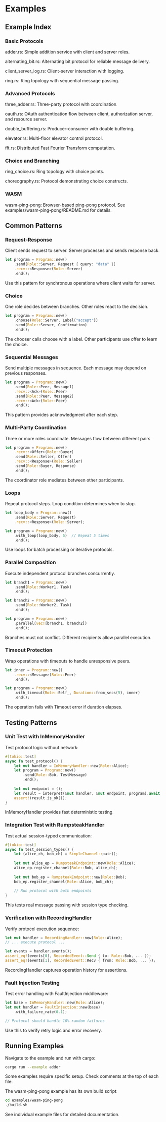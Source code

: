 # Examples

## Example Index

### Basic Protocols

adder.rs: Simple addition service with client and server roles.

alternating_bit.rs: Alternating bit protocol for reliable message delivery.

client_server_log.rs: Client-server interaction with logging.

ring.rs: Ring topology with sequential message passing.

### Advanced Protocols

three_adder.rs: Three-party protocol with coordination.

oauth.rs: OAuth authentication flow between client, authorization server, and resource server.

double_buffering.rs: Producer-consumer with double buffering.

elevator.rs: Multi-floor elevator control protocol.

fft.rs: Distributed Fast Fourier Transform computation.

### Choice and Branching

ring_choice.rs: Ring topology with choice points.

choreography.rs: Protocol demonstrating choice constructs.

### WASM

wasm-ping-pong: Browser-based ping-pong protocol. See examples/wasm-ping-pong/README.md for details.

## Common Patterns

### Request-Response

Client sends request to server. Server processes and sends response back.

```rust
let program = Program::new()
    .send(Role::Server, Request { query: "data" })
    .recv::<Response>(Role::Server)
    .end();
```

Use this pattern for synchronous operations where client waits for server.

### Choice

One role decides between branches. Other roles react to the decision.

```rust
let program = Program::new()
    .choose(Role::Server, Label("accept"))
    .send(Role::Server, Confirmation)
    .end();
```

The chooser calls choose with a label. Other participants use offer to learn the choice.

### Sequential Messages

Send multiple messages in sequence. Each message may depend on previous responses.

```rust
let program = Program::new()
    .send(Role::Peer, Message1)
    .recv::<Ack>(Role::Peer)
    .send(Role::Peer, Message2)
    .recv::<Ack>(Role::Peer)
    .end();
```

This pattern provides acknowledgment after each step.

### Multi-Party Coordination

Three or more roles coordinate. Messages flow between different pairs.

```rust
let program = Program::new()
    .recv::<Offer>(Role::Buyer)
    .send(Role::Seller, Offer)
    .recv::<Response>(Role::Seller)
    .send(Role::Buyer, Response)
    .end();
```

The coordinator role mediates between other participants.

### Loops

Repeat protocol steps. Loop condition determines when to stop.

```rust
let loop_body = Program::new()
    .send(Role::Server, Request)
    .recv::<Response>(Role::Server);

let program = Program::new()
    .with_loop(loop_body, 5)  // Repeat 5 times
    .end();
```

Use loops for batch processing or iterative protocols.

### Parallel Composition

Execute independent protocol branches concurrently.

```rust
let branch1 = Program::new()
    .send(Role::Worker1, Task)
    .end();

let branch2 = Program::new()
    .send(Role::Worker2, Task)
    .end();

let program = Program::new()
    .parallel(vec![branch1, branch2])
    .end();
```

Branches must not conflict. Different recipients allow parallel execution.

### Timeout Protection

Wrap operations with timeouts to handle unresponsive peers.

```rust
let inner = Program::new()
    .recv::<Message>(Role::Peer)
    .end();

let program = Program::new()
    .with_timeout(Role::Self_, Duration::from_secs(5), inner)
    .end();
```

The operation fails with Timeout error if duration elapses.

## Testing Patterns

### Unit Test with InMemoryHandler

Test protocol logic without network:

```rust
#[tokio::test]
async fn test_protocol() {
    let mut handler = InMemoryHandler::new(Role::Alice);
    let program = Program::new()
        .send(Role::Bob, TestMessage)
        .end();
    
    let mut endpoint = ();
    let result = interpret(&mut handler, &mut endpoint, program).await;
    assert!(result.is_ok());
}
```

InMemoryHandler provides fast deterministic testing.

### Integration Test with RumpsteakHandler

Test actual session-typed communication:

```rust
#[tokio::test]
async fn test_session_types() {
    let (alice_ch, bob_ch) = SimpleChannel::pair();
    
    let mut alice_ep = RumpsteakEndpoint::new(Role::Alice);
    alice_ep.register_channel(Role::Bob, alice_ch);
    
    let mut bob_ep = RumpsteakEndpoint::new(Role::Bob);
    bob_ep.register_channel(Role::Alice, bob_ch);
    
    // Run protocol with both endpoints
}
```

This tests real message passing with session type checking.

### Verification with RecordingHandler

Verify protocol execution sequence:

```rust
let mut handler = RecordingHandler::new(Role::Alice);
// ... execute protocol ...

let events = handler.events();
assert_eq!(events[0], RecordedEvent::Send { to: Role::Bob, ... });
assert_eq!(events[1], RecordedEvent::Recv { from: Role::Bob, ... });
```

RecordingHandler captures operation history for assertions.

### Fault Injection Testing

Test error handling with FaultInjection middleware:

```rust
let base = InMemoryHandler::new(Role::Alice);
let mut handler = FaultInjection::new(base)
    .with_failure_rate(0.1);

// Protocol should handle 10% random failures
```

Use this to verify retry logic and error recovery.

## Running Examples

Navigate to the example and run with cargo:

```bash
cargo run --example adder
```

Some examples require specific setup. Check comments at the top of each file.

The wasm-ping-pong example has its own build script:

```bash
cd examples/wasm-ping-pong
./build.sh
```

See individual example files for detailed documentation.

